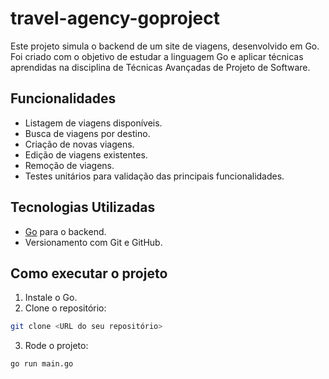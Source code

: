 # travel-agency-goproject

Este projeto simula o backend de um site de viagens, desenvolvido em Go. Foi criado com o objetivo de estudar a linguagem Go e aplicar técnicas aprendidas na disciplina de Técnicas Avançadas de Projeto de Software.

## Funcionalidades

- Listagem de viagens disponíveis.
- Busca de viagens por destino.
- Criação de novas viagens.
- Edição de viagens existentes.
- Remoção de viagens.
- Testes unitários para validação das principais funcionalidades.

## Tecnologias Utilizadas

- [Go](https://golang.org/) para o backend.
- Versionamento com Git e GitHub.

## Como executar o projeto

1. Instale o Go.
2. Clone o repositório:

```bash
git clone <URL do seu repositório>
```

3. Rode o projeto:

```bash
go run main.go
```
